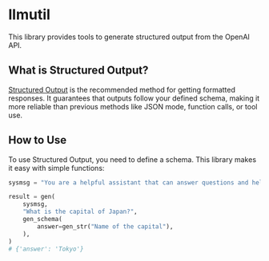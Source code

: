 # llmutil

This library provides tools to generate structured output from the OpenAI API.

## What is Structured Output?

[Structured Output](https://platform.openai.com/docs/guides/structured-outputs) is the recommended method for getting formatted responses. It guarantees that outputs follow your defined schema, making it more reliable than previous methods like JSON mode, function calls, or tool use.

## How to Use

To use Structured Output, you need to define a schema. This library makes it easy with simple functions:

```python
sysmsg = "You are a helpful assistant that can answer questions and help with tasks."

result = gen(
    sysmsg,
    "What is the capital of Japan?",
    gen_schema(
        answer=gen_str("Name of the capital"),
    ),
)
# {'answer': 'Tokyo'}
```

